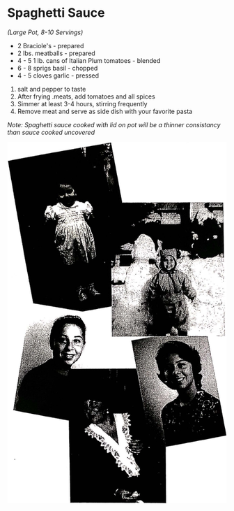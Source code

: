 # Spaghetti Sauce
*(Large Pot, 8-10 Servings)*

* 2 Braciole's - prepared
* 2 lbs. meatballs - prepared
* 4 - 5 1 lb. cans of Italian Plum tomatoes - blended
* 6 - 8 sprigs basil - chopped
* 4 - 5 cloves garlic - pressed

1. salt and pepper to taste
2. After frying .meats, add tomatoes and all spices
3. Simmer at least 3-4 hours, stirring frequently
4. Remove meat and serve as side dish with your favorite pasta

*Note: Spaghetti sauce cooked with lid on pot will be a thinner
consistancy than sauce cooked uncovered*


![Diane](/images/sauces/aunt_diane.jpg)
